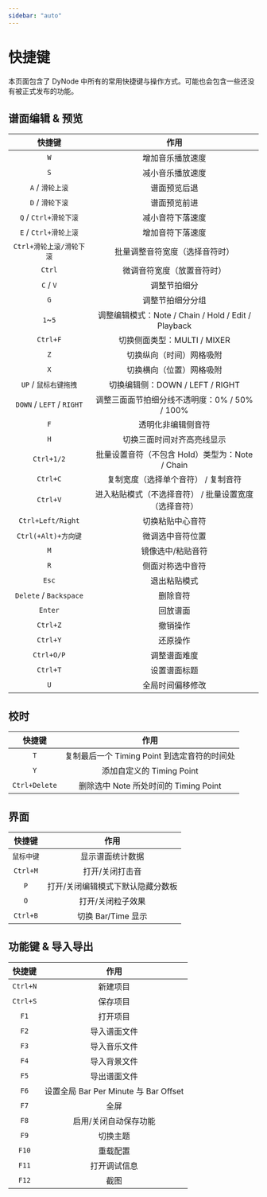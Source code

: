 ```yaml
---
sidebar: "auto"
---
```


# 快捷键

本页面包含了 DyNode 中所有的常用快捷键与操作方式。可能也会包含一些还没有被正式发布的功能。

## 谱面编辑 & 预览

|          快捷键           |                         作用                          |
| :-----------------------: | :---------------------------------------------------: |
|            `W`            |                   增加音乐播放速度                    |
|            `S`            |                   减小音乐播放速度                    |
|     `A` / `滑轮上滚`      |                     谱面预览后退                      |
|     `D` / `滑轮下滚`      |                     谱面预览前进                      |
|   `Q` / `Ctrl+滑轮下滚`   |                   减小音符下落速度                    |
|   `E` / `Ctrl+滑轮上滚`   |                   增加音符下落速度                    |
| `Ctrl+滑轮上滚/滑轮下滚`  |            批量调整音符宽度（选择音符时）             |
|          `Ctrl`           |              微调音符宽度（放置音符时）               |
|         `C` / `V`         |                     调整节拍细分                      |
|            `G`            |                   调整节拍细分分组                    |
|          `1`~`5`          |  调整编辑模式：Note / Chain / Hold / Edit / Playback  |
|         `Ctrl+F`          |              切换侧面类型：MULTI / MIXER              |
|            `Z`            |               切换纵向（时间）网格吸附                |
|            `X`            |               切换横向（位置）网格吸附                |
|   `UP` / `鼠标右键拖拽`   |            切换编辑侧：DOWN / LEFT / RIGHT            |
| `DOWN` / `LEFT` / `RIGHT` |     调整三面面节拍细分线不透明度：0% / 50% / 100%     |
|            `F`            |                  透明化非编辑侧音符                   |
|            `H`            |              切换三面时间对齐高亮线显示               |
|        `Ctrl+1/2`         |    批量设置音符（不包含 Hold）类型为：Note / Chain    |
|         `Ctrl+C`          |          复制宽度（选择单个音符） / 复制音符          |
|         `Ctrl+V`          | 进入粘贴模式（不选择音符） / 批量设置宽度（选择音符） |
|     `Ctrl+Left/Right`     |                   切换粘贴中心音符                    |
|    `Ctrl(+Alt)+方向键`    |                   微调选中音符位置                    |
|            `M`            |                   镜像选中/粘贴音符                   |
|            `R`            |                   侧面对称选中音符                    |
|           `Esc`           |                     退出粘贴模式                      |
|  `Delete` / `Backspace`   |                       删除音符                        |
|          `Enter`          |                       回放谱面                        |
|         `Ctrl+Z`          |                       撤销操作                        |
|         `Ctrl+Y`          |                       还原操作                        |
|        `Ctrl+O/P`         |                     调整谱面难度                      |
|         `Ctrl+T`          |                     设置谱面标题                      |
|            `U`            |                   全局时间偏移修改                    |

## 校时

|    快捷键     |                     作用                     |
| :-----------: | :------------------------------------------: |
|      `T`      | 复制最后一个 Timing Point 到选定音符的时间处 |
|      `Y`      |          添加自定义的 Timing Point           |
| `Ctrl+Delete` |    删除选中 Note 所处时间的 Timing Point     |

## 界面

|   快捷键   |               作用                |
| :--------: | :-------------------------------: |
| `鼠标中键` |         显示谱面统计数据          |
|  `Ctrl+M`  |          打开/关闭打击音          |
|    `P`     | 打开/关闭编辑模式下默认隐藏分数板 |
|    `O`     |         打开/关闭粒子效果         |
|  `Ctrl+B`  |        切换 Bar/Time 显示         |

## 功能键 & 导入导出

|  快捷键  |                 作用                  |
| :------: | :-----------------------------------: |
| `Ctrl+N` |               新建项目                |
| `Ctrl+S` |               保存项目                |
|   `F1`   |               打开项目                |
|   `F2`   |             导入谱面文件              |
|   `F3`   |             导入音乐文件              |
|   `F4`   |             导入背景文件              |
|   `F5`   |             导出谱面文件              |
|   `F6`   | 设置全局 Bar Per Minute 与 Bar Offset |
|   `F7`   |                 全屏                  |
|   `F8`   |         启用/关闭自动保存功能         |
|   `F9`   |               切换主题                |
|  `F10`   |               重载配置                |
|  `F11`   |             打开调试信息              |
|  `F12`   |                 截图                  |
